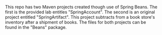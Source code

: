 This repo has two Maven projects created though use of Spring Beans.  The first is the provided lab entitles "SpringAccount".  The second is an original project entitled "SpringArtifact".  This project subtracts from a book store's inventory after a shipment of books. The files for both projects can be found in the "Beans" package. 
